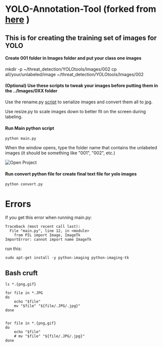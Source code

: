 # YOLO-Annotation-Tool (forked from [here](https://github.com/westpoint-robotics/threat_detection/tree/master/scripts) )
## This is for creating the training set of images for YOLO
#### Create 001 folder in Images folder and put your class one images
mkdir -p ~/threat_detection/YOLOtools/Images/002
cp all/your/unlabeled/image ~/threat_detection/YOLOtools/Images/002

#### (Optional) Use these scripts to tweak your images before putting them in the ../Images/0XX folder
Use the rename.py [script](https://github.com/westpoint-robotics/threat_detection/tree/master/scripts) to serialize images and convert them all to jpg. 

Use resize.py to scale images down to better fit on the screen during labeling.  

#### Run Main python script 
	python main.py

When the window opens, type the folder name that contains the unlabeled images (it should be something like "001", "002", etc.)

![Open Project](https://github.com/westpoint-robotics/threat_detection/tree/master/YOLOtools/readme_figs/LabelingTool.png)

#### Run convert python file for create final text file for yolo images 
	python convert.py




# Errors
If you get this error when running main.py:

	Traceback (most recent call last):
	  File "main.py", line 12, in <module>
	    from PIL import Image, ImageTk
	ImportError: cannot import name ImageTk

run this: 

	sudo apt-get install -y python-imaging python-imaging-tk


## Bash cruft

	ls *.{png,gif}

	for file in *.JPG
	do
		echo "$file"
		mv "$file" "${file/.JPG/.jpg}"
	done


	for file in *.{png,gif}
	do
		echo "$file"
		# mv "$file" "${file/.JPG/.jpg}"
	done

